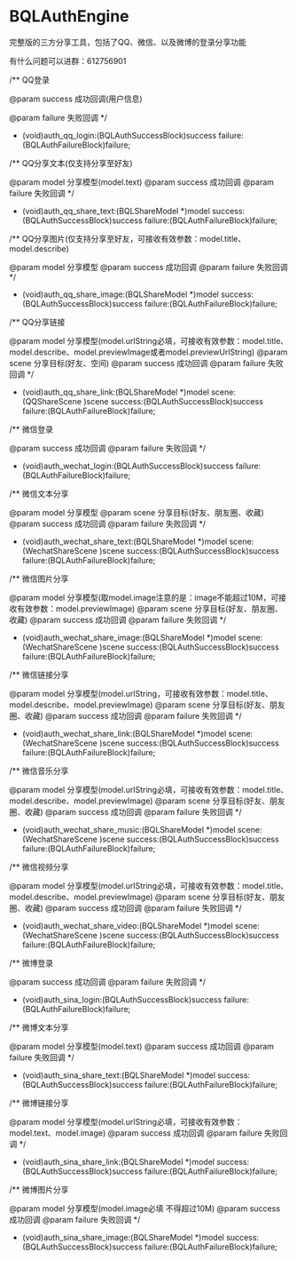 # BQLAuthEngine
完整版的三方分享工具，包括了QQ、微信、以及微博的登录分享功能

有什么问题可以进群：612756901

/**
 QQ登录
 
 @param success 成功回调(用户信息)
 
 @param failure 失败回调
 */
 
- (void)auth_qq_login:(BQLAuthSuccessBlock)success failure:(BQLAuthFailureBlock)failure;

/**
 QQ分享文本(仅支持分享至好友)
 
 @param model 分享模型(model.text)
 @param success 成功回调
 @param failure 失败回调
 */
- (void)auth_qq_share_text:(BQLShareModel *)model success:(BQLAuthSuccessBlock)success failure:(BQLAuthFailureBlock)failure;

/**
 QQ分享图片(仅支持分享至好友，可接收有效参数：model.title、model.describe)
 
 @param model 分享模型
 @param success 成功回调
 @param failure 失败回调
 */
- (void)auth_qq_share_image:(BQLShareModel *)model success:(BQLAuthSuccessBlock)success failure:(BQLAuthFailureBlock)failure;

/**
 QQ分享链接
 
 @param model 分享模型(model.urlString必填，可接收有效参数：model.title、model.describe、model.previewImage或者model.previewUrlString)
 @param scene 分享目标(好友、空间)
 @param success 成功回调
 @param failure 失败回调
 */
- (void)auth_qq_share_link:(BQLShareModel *)model scene:(QQShareScene )scene success:(BQLAuthSuccessBlock)success failure:(BQLAuthFailureBlock)failure;

/**
 微信登录
 
 @param success 成功回调
 @param failure 失败回调
 */
- (void)auth_wechat_login:(BQLAuthSuccessBlock)success failure:(BQLAuthFailureBlock)failure;

/**
 微信文本分享
 
 @param model 分享模型
 @param scene 分享目标(好友、朋友圈、收藏)
 @param success 成功回调
 @param failure 失败回调
 */
- (void)auth_wechat_share_text:(BQLShareModel *)model scene:(WechatShareScene )scene success:(BQLAuthSuccessBlock)success failure:(BQLAuthFailureBlock)failure;

/**
 微信图片分享
 
 @param model 分享模型(取model.image注意的是：image不能超过10M，可接收有效参数：model.previewImage)
 @param scene 分享目标(好友、朋友圈、收藏)
 @param success 成功回调
 @param failure 失败回调
 */
- (void)auth_wechat_share_image:(BQLShareModel *)model scene:(WechatShareScene )scene success:(BQLAuthSuccessBlock)success failure:(BQLAuthFailureBlock)failure;

/**
 微信链接分享
 
 @param model 分享模型(model.urlString，可接收有效参数：model.title、model.describe、model.previewImage)
 @param scene 分享目标(好友、朋友圈、收藏)
 @param success 成功回调
 @param failure 失败回调
 */
- (void)auth_wechat_share_link:(BQLShareModel *)model scene:(WechatShareScene )scene success:(BQLAuthSuccessBlock)success failure:(BQLAuthFailureBlock)failure;

/**
 微信音乐分享
 
 @param model 分享模型(model.urlString必填，可接收有效参数：model.title、model.describe、model.previewImage)
 @param scene 分享目标(好友、朋友圈、收藏)
 @param success 成功回调
 @param failure 失败回调
 */
- (void)auth_wechat_share_music:(BQLShareModel *)model scene:(WechatShareScene )scene success:(BQLAuthSuccessBlock)success failure:(BQLAuthFailureBlock)failure;

/**
 微信视频分享
 
 @param model 分享模型(model.urlString必填，可接收有效参数：model.title、model.describe、model.previewImage)
 @param scene 分享目标(好友、朋友圈、收藏)
 @param success 成功回调
 @param failure 失败回调
 */
- (void)auth_wechat_share_video:(BQLShareModel *)model scene:(WechatShareScene )scene success:(BQLAuthSuccessBlock)success failure:(BQLAuthFailureBlock)failure;

/**
 微博登录
 
 @param success 成功回调
 @param failure 失败回调
 */
- (void)auth_sina_login:(BQLAuthSuccessBlock)success failure:(BQLAuthFailureBlock)failure;

/**
 微博文本分享
 
 @param model 分享模型(model.text)
 @param success 成功回调
 @param failure 失败回调
 */
- (void)auth_sina_share_text:(BQLShareModel *)model success:(BQLAuthSuccessBlock)success failure:(BQLAuthFailureBlock)failure;

/**
 微博链接分享
 
 @param model 分享模型(model.urlString必填，可接收有效参数：model.text、model.image)
 @param success 成功回调
 @param failure 失败回调
 */
- (void)auth_sina_share_link:(BQLShareModel *)model success:(BQLAuthSuccessBlock)success failure:(BQLAuthFailureBlock)failure;

/**
 微博图片分享
 
 @param model 分享模型(model.image必填 不得超过10M)
 @param success 成功回调
 @param failure 失败回调
 */
- (void)auth_sina_share_image:(BQLShareModel *)model success:(BQLAuthSuccessBlock)success failure:(BQLAuthFailureBlock)failure;
